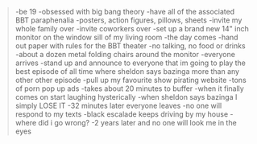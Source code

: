 >-be 19
>-obsessed with big bang theory
>-have all of the associated BBT paraphenalia
>-posters, action figures, pillows, sheets
>-invite my whole family over
>-invite coworkers over
>-set up a brand new 14" inch monitor on the window sill of my living room
>-the day comes
>-hand out paper with rules for the BBT theater
>-no talking, no food or drinks
>-about a dozen metal folding chairs around the monitor
>-everyone arrives
>-stand up and announce to everyone that im going to play the best episode of all time where sheldon says bazinga more than any other other episode
>-pull up my favourite show pirating website
>-tons of porn pop up ads
>-takes about 20 minutes to buffer
>-when it finally comes on start laughing hysterically
>-when sheldon says bazinga I simply LOSE IT
>-32 minutes later everyone leaves
>-no one will respond to my texts
>-black escalade keeps driving by my house
>-where did i go wrong?
>-2 years later and no one will look me in the eyes

<!---
TripCake/TripCake is a ✨ special ✨ repository because its `README.md` (this file) appears on your GitHub profile.
You can click the Preview link to take a look at your changes.
--->
